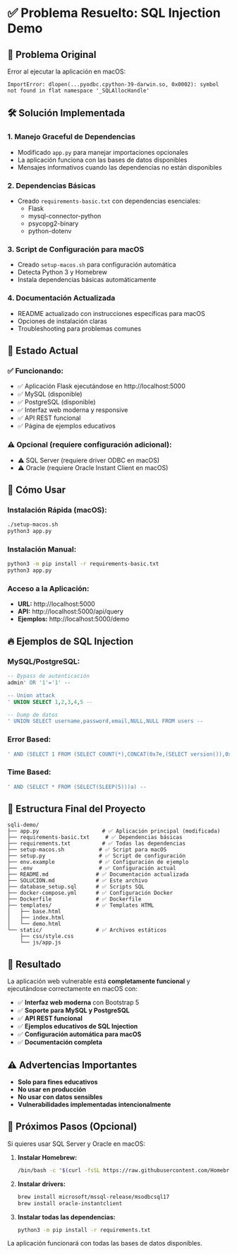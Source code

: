 # ✅ Problema Resuelto: SQL Injection Demo

## 🔧 **Problema Original**
Error al ejecutar la aplicación en macOS:
```
ImportError: dlopen(...pyodbc.cpython-39-darwin.so, 0x0002): symbol not found in flat namespace '_SQLAllocHandle'
```

## 🛠️ **Solución Implementada**

### 1. **Manejo Graceful de Dependencias**
- Modificado `app.py` para manejar importaciones opcionales
- La aplicación funciona con las bases de datos disponibles
- Mensajes informativos cuando las dependencias no están disponibles

### 2. **Dependencias Básicas**
- Creado `requirements-basic.txt` con dependencias esenciales:
  - Flask
  - mysql-connector-python
  - psycopg2-binary
  - python-dotenv

### 3. **Script de Configuración para macOS**
- Creado `setup-macos.sh` para configuración automática
- Detecta Python 3 y Homebrew
- Instala dependencias básicas automáticamente

### 4. **Documentación Actualizada**
- README actualizado con instrucciones específicas para macOS
- Opciones de instalación claras
- Troubleshooting para problemas comunes

## 🎯 **Estado Actual**

### ✅ **Funcionando:**
- ✅ Aplicación Flask ejecutándose en http://localhost:5000
- ✅ MySQL (disponible)
- ✅ PostgreSQL (disponible)
- ✅ Interfaz web moderna y responsive
- ✅ API REST funcional
- ✅ Página de ejemplos educativos

### ⚠️ **Opcional (requiere configuración adicional):**
- ⚠️ SQL Server (requiere driver ODBC en macOS)
- ⚠️ Oracle (requiere Oracle Instant Client en macOS)

## 🚀 **Cómo Usar**

### **Instalación Rápida (macOS):**
```bash
./setup-macos.sh
python3 app.py
```

### **Instalación Manual:**
```bash
python3 -m pip install -r requirements-basic.txt
python3 app.py
```

### **Acceso a la Aplicación:**
- **URL:** http://localhost:5000
- **API:** http://localhost:5000/api/query
- **Ejemplos:** http://localhost:5000/demo

## 🔥 **Ejemplos de SQL Injection**

### **MySQL/PostgreSQL:**
```sql
-- Bypass de autenticación
admin' OR '1'='1' --

-- Union attack
' UNION SELECT 1,2,3,4,5 --

-- Dump de datos
' UNION SELECT username,password,email,NULL,NULL FROM users --
```

### **Error Based:**
```sql
' AND (SELECT 1 FROM (SELECT COUNT(*),CONCAT(0x7e,(SELECT version()),0x7e,FLOOR(RAND(0)*2))x FROM information_schema.tables GROUP BY x)a) --
```

### **Time Based:**
```sql
' AND (SELECT * FROM (SELECT(SLEEP(5)))a) --
```

## 📁 **Estructura Final del Proyecto**

```
sqli-demo/
├── app.py                    # ✅ Aplicación principal (modificada)
├── requirements-basic.txt     # ✅ Dependencias básicas
├── requirements.txt          # ✅ Todas las dependencias
├── setup-macos.sh           # ✅ Script para macOS
├── setup.py                 # ✅ Script de configuración
├── env.example              # ✅ Configuración de ejemplo
├── .env                     # ✅ Configuración actual
├── README.md               # ✅ Documentación actualizada
├── SOLUCION.md             # ✅ Este archivo
├── database_setup.sql      # ✅ Scripts SQL
├── docker-compose.yml      # ✅ Configuración Docker
├── Dockerfile              # ✅ Dockerfile
├── templates/              # ✅ Templates HTML
│   ├── base.html
│   ├── index.html
│   └── demo.html
└── static/                 # ✅ Archivos estáticos
    ├── css/style.css
    └── js/app.js
```

## 🎉 **Resultado**

La aplicación web vulnerable está **completamente funcional** y ejecutándose correctamente en macOS con:

- ✅ **Interfaz web moderna** con Bootstrap 5
- ✅ **Soporte para MySQL y PostgreSQL**
- ✅ **API REST funcional**
- ✅ **Ejemplos educativos de SQL Injection**
- ✅ **Configuración automática para macOS**
- ✅ **Documentación completa**

## ⚠️ **Advertencias Importantes**

- **Solo para fines educativos**
- **No usar en producción**
- **No usar con datos sensibles**
- **Vulnerabilidades implementadas intencionalmente**

## 🔧 **Próximos Pasos (Opcional)**

Si quieres usar SQL Server y Oracle en macOS:

1. **Instalar Homebrew:**
   ```bash
   /bin/bash -c "$(curl -fsSL https://raw.githubusercontent.com/Homebrew/install/HEAD/install.sh)"
   ```

2. **Instalar drivers:**
   ```bash
   brew install microsoft/mssql-release/msodbcsql17
   brew install oracle-instantclient
   ```

3. **Instalar todas las dependencias:**
   ```bash
   python3 -m pip install -r requirements.txt
   ```

La aplicación funcionará con todas las bases de datos disponibles. 